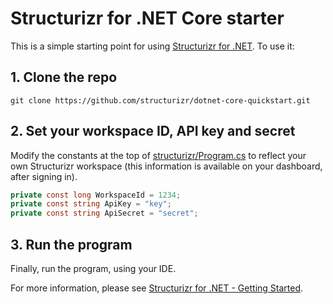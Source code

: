 # Structurizr for .NET Core starter

This is a simple starting point for using [Structurizr for .NET](https://github.com/structurizr/dotnet). To use it:

## 1. Clone the repo

```
git clone https://github.com/structurizr/dotnet-core-quickstart.git
```

## 2. Set your workspace ID, API key and secret

Modify the constants at the top of [structurizr/Program.cs](https://github.com/structurizr/dotnet-core-quickstart/blob/master/structurizr/Program.cs) to reflect your own Structurizr workspace (this information is available on your dashboard, after signing in).

```c#
private const long WorkspaceId = 1234;
private const string ApiKey = "key";
private const string ApiSecret = "secret";
```

## 3. Run the program

Finally, run the program, using your IDE.

For more information, please see [Structurizr for .NET - Getting Started](https://github.com/structurizr/dotnet/blob/master/docs/getting-started.md).